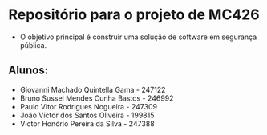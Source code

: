 # Repositório para o projeto de MC426
* O objetivo principal é construir uma solução de software em segurança pública.

## Alunos:
* Giovanni Machado Quintella Gama - 247122
* Bruno Sussel Mendes Cunha Bastos - 246992
* Paulo Vitor Rodrigues Nogueira - 247309
* João Víctor dos Santos Oliveira - 199815
* Victor Honório Pereira da Silva - 247388
